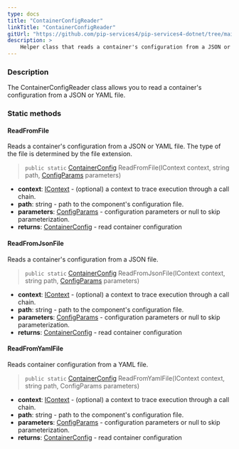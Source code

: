 ```yaml
---
type: docs
title: "ContainerConfigReader"
linkTitle: "ContainerConfigReader"
gitUrl: "https://github.com/pip-services4/pip-services4-dotnet/tree/main/pip-services4-container-dotnet"
description: >
    Helper class that reads a container's configuration from a JSON or YAML file.
---
```


### Description

The ContainerConfigReader class allows you to read a container's configuration from a JSON or YAML file.

### Static methods

#### ReadFromFile
Reads a container's configuration from a JSON or YAML file.
The type of the file is determined by the file extension.

> `public static` [ContainerConfig](../container_config) ReadFromFile(IContext context, string path, [ConfigParams](../../../components/config/config_params) parameters)

- **context**: [IContext](../../../components/context/icontext) - (optional) a context to trace execution through a call chain.
- **path**: string - path to the component's configuration file.
- **parameters**: [ConfigParams](../../../components/config/config_params) - configuration parameters or null to skip parameterization.
- **returns**: [ContainerConfig](../container_config) - read container configuration


#### ReadFromJsonFile
Reads a container's configuration from a JSON file.

> `public static` [ContainerConfig](../container_config) ReadFromJsonFile(IContext context, string path, [ConfigParams](../../../components/config/config_params) parameters)

- **context**: [IContext](../../../components/context/icontext) - (optional) a context to trace execution through a call chain.
- **path**: string - path to the component's configuration file.
- **parameters**: [ConfigParams](../../../components/config/config_params) - configuration parameters or null to skip parameterization.
- **returns**: [ContainerConfig](../container_config) - read container configuration


#### ReadFromYamlFile
Reads container configuration from a YAML file.

> `public static` [ContainerConfig](../container_config) ReadFromYamlFile(IContext context, string path, ConfigParams parameters)

- **context**: [IContext](../../../components/context/icontext) - (optional) a context to trace execution through a call chain.
- **path**: string - path to the component's configuration file.
- **parameters**: [ConfigParams](../../../components/config/config_params) - configuration parameters or null to skip parameterization.
- **returns**: [ContainerConfig](../container_config) - read container configuration

